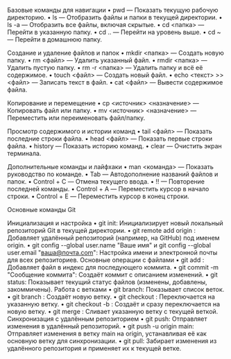 Базовые команды для навигации
    •    pwd — Показать текущую рабочую директорию.
    •    ls — Отобразить файлы и папки в текущей директории.
    •    ls -a — Отобразить все файлы, включая скрытые.
    •    cd <папка> — Перейти в указанную папку.
    •    cd .. — Перейти на уровень выше.
    •    cd ~ — Перейти в домашнюю папку.

Создание и удаление файлов и папок
    •    mkdir <папка> — Создать новую папку.
    •    rm <файл> — Удалить указанный файл.
    •    rmdir <папка> — Удалить пустую папку.
    •    rm -r <папка> — Удалить папку и всё её содержимое.
    •    touch <файл> — Создать новый файл.
    •    echo <текст> >> <файл> — Записать текст в файл.
    •    cat <файл> — Вывести содержимое файла.

Копирование и перемещение
    •    cp <источник> <назначение> — Копировать файл или папку.
    •    mv <источник> <назначение> — Переместить или переименовать файл/папку.

Просмотр содержимого и истории команд
    •    tail <файл> — Показать последние строки файла.
    •    head <файл> — Показать первые строки файла.
    •    history — Показать историю команд.
    •    clear — Очистить экран терминала.

Дополнительные команды и лайфхаки
    •    man <команда> — Показать руководство по команде.
    •    Tab — Автодополнение названий файлов и папок.
    •    Control + C — Отмена текущего ввода.
    •    !! — Повторение последней команды.
    •    Control + A — Переместить курсор в начало строки.
    •    Control + E — Переместить курсор в конец строки.


Основные команды Git

Инициализация и настройка
    •    git init: Инициализирует новый локальный репозиторий Git в текущей директории.
    •    git remote add origin <URL>: Добавляет удалённый репозиторий (например, на GitHub) под именем origin.
    •    git config --global user.name "Ваше имя" и git config --global user.email "ваша@почта.com": Настройка имени и электронной почты для всех репозиториев.
Основные операции с файлами
    •    git add <file>: Добавляет файл в индекс для последующего коммита.
    •    git commit -m "Сообщение коммита": Создаёт коммит с описанием изменений.
    •    git status: Показывает текущий статус файлов (изменены, добавлены, закоммичены).
Работа с ветками
    •    git branch: Показывает список веток.
    •    git branch <branch-name>: Создаёт новую ветку.
    •    git checkout <branch-name>: Переключается на указанную ветку.
    •    git checkout -b <branch-name>: Создаёт и сразу переключается на новую ветку.
    •    git merge <branch-name>: Сливает указанную ветку с текущей веткой.
Синхронизация с удалённым репозиторием
    •    git push: Отправляет изменения в удалённый репозиторий.
    •    git push -u origin main: Отправляет изменения в ветку main на origin, устанавливая её как основную ветку для синхронизации.
    •    git pull: Забирает изменения из удалённого репозитория и применяет их к текущей ветке.

